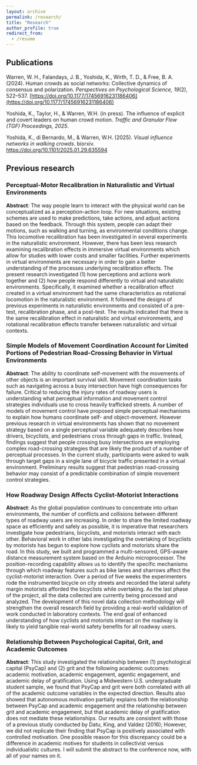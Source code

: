 ```yaml
---
layout: archive
permalink: /research/
title: "Research"
author_profile: true
redirect_from:
  - /resume
---
```

## Publications
Warren, W. H., Falandays, J. B., Yoshida, K., Wirth, T. D., & Free, B. A. (2024). Human crowds as social networks: Collective dynamics of consensus and polarization. *Perspectives on Psychological Science, 19*(2), 522–537. [https://doi.org/10.1177/17456916231186406](https://doi.org/10.1177/17456916231186406)

Yoshida, K., Taylor, H., & Warren, W.H. (in press). The influence of explicit and covert leaders on human crowd motion. *Traffic and Granular Flow (TGF) Proceedings, 2025*.

Yoshida, K., di Bernardo, M., & Warren, W.H. (2025). *Visual influence networks in walking crowds*. biorxiv. https://doi.org/10.1101/2025.01.29.635594

<!-- ## Current research -->

## Previous research
### Perceptual-Motor Recalibration in Naturalistic and Virtual Environments
**Abstract**: The way people learn to interact with the physical world can be conceptualized as a perception-action loop. For new situations, existing schemes are used to make predictions, take actions, and adjust actions based on the feedback. Through this system, people can adapt their motions, such as walking and turning, as environmental conditions change. This locomotive recalibration has been investigated in several experiments in the naturalistic environment. However, there has been less research examining recalibration effects in immersive virtual environments which allow for studies with lower costs and smaller facilities. Further experiments in virtual environments are necessary in order to gain a better understanding of the processes underlying recalibration effects. The present research investigated (1) how perceptions and actions work together and (2) how people respond differently to virtual and naturalistic environments. Specifically, it examined whether a recalibration effect created in a virtual environment had the same characteristics as rotational locomotion in the naturalistic environment. It followed the designs of previous experiments in naturalistic environments and consisted of a pre-test, recalibration phase, and a post-test. The results indicated that there is the same recalibration effect in naturalistic and virtual environments, and rotational recalibration effects transfer between naturalistic and virtual contexts.

### Simple Models of Movement Coordination Account for Limited Portions of Pedestrian Road-Crossing Behavior in Virtual Environments
**Abstract**: The ability to coordinate self-movement with the movements of other objects is an important survival skill. Movement coordination tasks such as navigating across a busy intersection have high consequences for failure. Critical to reducing the injury rates of roadway users is understanding what perceptual information and movement control strategies individuals use to cross heavily trafficked streets. A number of models of movement control have proposed simple perceptual mechanisms to explain how humans coordinate self- and object-movement. However previous research in virtual environments has shown that no movement strategy based on a single perceptual variable adequately describes how drivers, bicyclists, and pedestrians cross through gaps in traffic. Instead, findings suggest that people crossing busy intersections are employing complex road-crossing strategies that are likely the product of a number of perceptual processes. In the current study, participants were asked to walk through target gaps in a single lane of bicycle traffic presented in a virtual environment. Preliminary results suggest that pedestrian road-crossing behavior may consist of a predictable combination of simple movement control strategies.

### How Roadway Design Affects Cyclist-Motorist Interactions
**Abstract**: As the global population continues to concentrate into urban environments, the number of conflicts and collisions between different types of roadway users are increasing. In order to share the limited roadway space as efficiently and safely as possible, it is imperative that researchers investigate how pedestrians, bicyclists, and motorists interact with each other. Behavioral work in other labs investigating the overtaking of bicyclists by motorists has begun to explore how cyclists and motorists share the road. In this study, we built and programmed a multi-sensored, GPS-aware distance measurement system based on the Arduino microprocessor. The position-recording capability allows us to identify the specific mechanisms through which roadway features such as bike lanes and sharrows affect the cyclist-motorist interaction. Over a period of five weeks the experimenters rode the instrumented bicycle on city streets and recorded the lateral safety margin motorists afforded the bicyclists while overtaking. As the last phase of the project, all the data collected are currently being processed and analyzed. The development of this novel data collection methodology will strengthen the overall research field by providing a real-world validation of work conducted in laboratory contexts. The end goal of enhanced understanding of how cyclists and motorists interact on the roadway is likely to yield tangible real-world safety benefits for all roadway users.

### Relationship Between Psychological Capital, Grit, and Academic Outcomes
**Abstract**: This study investigated the relationship between (1) psychological capital (PsyCap) and (2) grit and the following academic outcomes: academic motivation, academic engagement, agentic engagement, and academic delay of gratification. Using a Midwestern U.S. undergraduate student sample, we found that PsyCap and grit were both correlated with all of the academic outcome variables in the expected direction. Results also showed that autonomous motivation partially explains both the relationship between PsyCap and academic engagement and the relationship between grit and academic engagement, but that academic delay of gratification does not mediate these relationships. Our results are consistent with those of a previous study conducted by Datu, King, and Valdez (2016); However, we did not replicate their finding that PsyCap is positively associated with controlled motivation. One possible reason for this discrepancy could be a difference in academic motives for students in collectivist versus individualistic cultures.
I will submit the abstract to the conference now, with all of your names on it.
